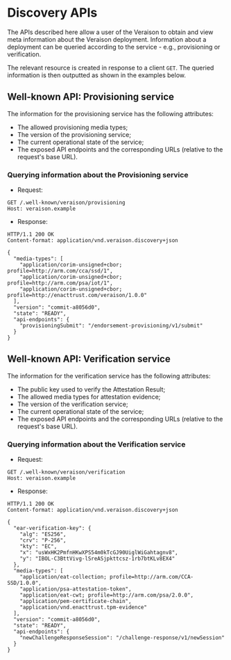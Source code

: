 # Discovery APIs
The APIs described here allow a user of the Veraison to obtain and view meta information about the Veraison deployment. Information about a deployment can be queried according to the service - e.g., provisioning or verification.

The relevant resource is created in response to a client `GET`. The queried information is then outputted as shown in the examples below.

## Well-known API: Provisioning service
The information for the provisioning service has the following attributes:

* The allowed provisioning media types;
* The version of the provisioning service;
* The current operational state of the service;
* The exposed API endpoints and the corresponding URLs (relative to the request's base URL).

### Querying information about the Provisioning service

- Request:
```http
GET /.well-known/veraison/provisioning
Host: veraison.example
```

- Response:
```http
HTTP/1.1 200 OK
Content-format: application/vnd.veraison.discovery+json

{
  "media-types": [
    "application/corim-unsigned+cbor; profile=http://arm.com/cca/ssd/1",
    "application/corim-unsigned+cbor; profile=http://arm.com/psa/iot/1",
    "application/corim-unsigned+cbor; profile=http://enacttrust.com/veraison/1.0.0"
  ],
  "version": "commit-a8056d0",
  "state": "READY",
  "api-endpoints": {
    "provisioningSubmit": "/endorsement-provisioning/v1/submit"
  }
}
```


## Well-known API: Verification service
The information for the verification service has the following attributes:

* The public key used to verify the Attestation Result;
* The allowed media types for attestation evidence;
* The version of the verification service;
* The current operational state of the service;
* The exposed API endpoints and the corresponding URLs (relative to the request's base URL).


### Querying information about the Verification service

- Request:
```http
GET /.well-known/veraison/verification
Host: veraison.example
```

- Response:
```http
HTTP/1.1 200 OK
Content-format: application/vnd.veraison.discovery+json

{
  "ear-verification-key": {
    "alg": "ES256",
    "crv": "P-256",
    "kty": "EC",
    "x": "usWxHK2PmfnHKwXPS54m0kTcGJ90UiglWiGahtagnv8",
    "y": "IBOL-C3BttVivg-lSreASjpkttcsz-1rb7btKLv8EX4"
  },
  "media-types": [
    "application/eat-collection; profile=http://arm.com/CCA-SSD/1.0.0",
    "application/psa-attestation-token",
    "application/eat-cwt; profile=http://arm.com/psa/2.0.0",
    "application/pem-certificate-chain",
    "application/vnd.enacttrust.tpm-evidence"
  ],
  "version": "commit-a8056d0",
  "state": "READY",
  "api-endpoints": {
    "newChallengeResponseSession": "/challenge-response/v1/newSession"
  }
}
```
